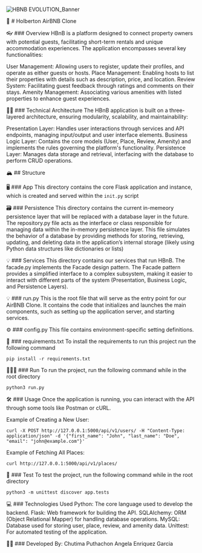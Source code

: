 ![HBNB EVOLUTION_Banner](https://github.com/user-attachments/assets/cb4ad051-12a8-4cc3-ad4e-250f15db6b4c)

🏨 # Holberton AirBNB Clone

👓 ### Overview
HBnB is a platform designed to connect property owners with potential guests, facilitating short-term rentals and unique accommodation experiences. The application encompasses several key functionalities:

User Management: Allowing users to register, update their profiles, and operate as either guests or hosts. Place Management: Enabling hosts to list their properties with details such as description, price, and location. Review System: Facilitating guest feedback through ratings and comments on their stays. Amenity Management: Associating various amenities with listed properties to enhance guest experiences.

👩‍🏫 ### Technical Architecture
The HBnB application is built on a three-layered architecture, ensuring modularity, scalability, and maintainability:

Presentation Layer: Handles user interactions through services and API endpoints, managing input/output and user interface elements. Business Logic Layer: Contains the core models (User, Place, Review, Amenity) and implements the rules governing the platform's functionality. Persistence Layer: Manages data storage and retrieval, interfacing with the database to perform CRUD operations.

🏔 ## Structure

🖥 ### App
This directory contains the core Flask application and instance, which is created and served within the `init.py` script

🗃 ### Persistence
This directory contains the current in-memeory persistence layer that will be replaced with a database layer in the future. The repository.py file acts as the interface or class responsible for managing data within the in-memory persistence layer. This file simulates the behavior of a database by providing methods for storing, retrieving, updating, and deleting data in the application’s internal storage (likely using Python data structures like dictionaries or lists)

💡 ### Services
This directory contains our services that run HBnB. The facade.py implements the Facade design pattern. The Facade pattern provides a simplified interface to a complex subsystem, making it easier to interact with different parts of the system (Presentation, Business Logic, and Persistence Layers).

💡 ### run.py
This is the root file that will serve as the entry point for our AirBNB Clone. It contains the code that initializes and launches the main components, such as setting up the application server, and starting services.

⚙️ ### config.py
This file contains environment-specific setting definitions.

🔑 ### requirements.txt
To install the requirements to run this project run the following command
```
pip install -r requirements.txt
```

👷🏼‍♀️ ### Run
To run the project, run the following command while in the root directory
```
python3 run.py
```

🛠 ### Usage
Once the application is running, you can interact with the API through some tools like Postman or cURL.

Example of Creating a New User:
```
curl -X POST http://127.0.0.1:5000/api/v1/users/ -H "Content-Type: application/json" -d '{"first_name": "John", "last_name": "Doe", "email": "john@example.com"}'
```
Example of Fetching All Places:
```
curl http://127.0.0.1:5000/api/v1/places/
```

🌊 ### Test
To test the project, run the following command while in the root directory
```
python3 -m unittest discover app.tests
```

💻 ### Technologies Used
Python: The core language used to develop the backend. Flask: Web framework for building the API. SQLAlchemy: ORM (Object Relational Mapper) for handling database operations. MySQL: Database used for storing user, place, review, and amenity data. Unittest: For automated testing of the application.

🧑‍💻 ### Developed By:
Chutima Puthachon
Angela Enriquez Garcia
